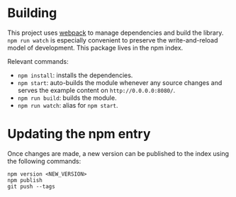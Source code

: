 # Building

This project uses [webpack] to manage dependencies and build the library. `npm run watch` is
especially convenient to preserve the write-and-reload model of development.
This package lives in the npm index.

Relevant commands:

* `npm install`: installs the dependencies.
* `npm start`: auto-builds the module whenever any source changes and serves the example
content on `http://0.0.0.0:8080/`.
* `npm run build`: builds the module.
* `npm run watch`: alias for `npm start`.

# Updating the npm entry

Once changes are made, a new version can be published to the index using the
following commands:

    npm version <NEW_VERSION>
    npm publish
    git push --tags

[webpack]: https://webpack.js.org
